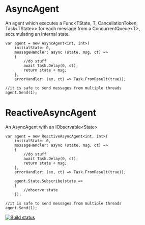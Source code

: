 # AsyncAgent
An agent which executes a Func&lt;TState, T, CancellationToken, Task&lt;TState>> for each message from a ConcurrentQueue&lt;T>, accumulating an internal state.
```
var agent = new AsyncAgent<int, int>(
    initialState: 0,
    messageHandler: async (state, msg, ct) =>
    {
        //do stuff
        await Task.Delay(0, ct);
        return state + msg;
    },
    errorHandler: (ex, ct) => Task.FromResult(true));

//it is safe to send messages from multiple threads
agent.Send(1);
```
# ReactiveAsyncAgent
An AsyncAgent with an IObservable&lt;State>
```
var agent = new ReactiveAsyncAgent<int, int>(
    initialState: 0,
    messageHandler: async (state, msg, ct) =>
    {
        //do stuff
        await Task.Delay(0, ct);
        return state + msg;
    },
    errorHandler: (ex, ct) => Task.FromResult(true));

    agent.State.Subscribe(state =>
    {
        //observe state
    });

//it is safe to send messages from multiple threads
agent.Send(1);
```

[![Build status](https://ci.appveyor.com/api/projects/status/lwlmja34mnec0hi2/branch/master?svg=true)](https://ci.appveyor.com/project/g-un--/asyncagent/branch/master)
